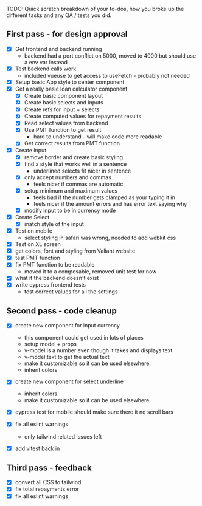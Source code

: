 TODO: Quick scratch breakdown of your to-dos, how you broke up the different tasks and any QA / tests you did.

## First pass - for design approval
- [X] Get frontend and backend running
  - backend had a port conflict on 5000, moved to 4000 but should use a env var instead
- [X] Test backend calls work
  - included vueuse to get access to useFetch - probably not needed
- [X] Setup basic App style to center component
- [X] Get a really basic loan calculator component
  - [X] Create basic component layout
  - [X] Create basic selects and inputs
  - [X] Create refs for input + selects
  - [X] Create computed values for repayment results
  - [X] Read select values from backend
  - [X] Use PMT function to get result
    - hard to understand - will make code more readable
  - [X] Get correct results from PMT function
- [X] Create input 
  - [X] remove border and create basic styling
  - [X] find a style that works well in a sentence
    - underlined selects fit nicer in sentence
  - [X] only accept numbers and commas
    - feels nicer if commas are automatic
  - [X] setup minimum and maximum values
    - feels bad if the number gets clamped as your typing it in
    - feels nicer if the amount errors and has error text saying why
  - [X] modify input to be in currency mode
- [X] Create Select
  - [X] match style of the input
- [X] Test on mobile
  - select styling in safari was wrong, needed to add webkit css
- [X] Test on XL screen 
- [X] get colors, font and styling from Valiant website
- [X] test PMT function
- [X] fix PMT function to be readable
  - moved it to a composable, removed unit test for now
- [X] what if the backend doesn't exist
- [X] write cypress frontend tests
  - test correct values for all the settings


## Second pass - code cleanup 
- [X] create new component for input currency
  - this component could get used in lots of places
  - setup model + props
  - v-model is a number even though it takes and displays text
  - v-model:text to get the actual text
  - make it customizable so it can be used elsewhere
  - inherit colors
- [X] create new component for select underline
  - inherit colors
  - make it customizable so it can be used elsewhere
- [X] cypress test for mobile should make sure there it no scroll bars
- [X] fix all eslint warnings
  - only tailwind related issues left
- [X] add vitest back in


## Third pass - feedback
- [X] convert all CSS to tailwind
- [X] fix total repayments error
- [X] fix all eslint warnings
